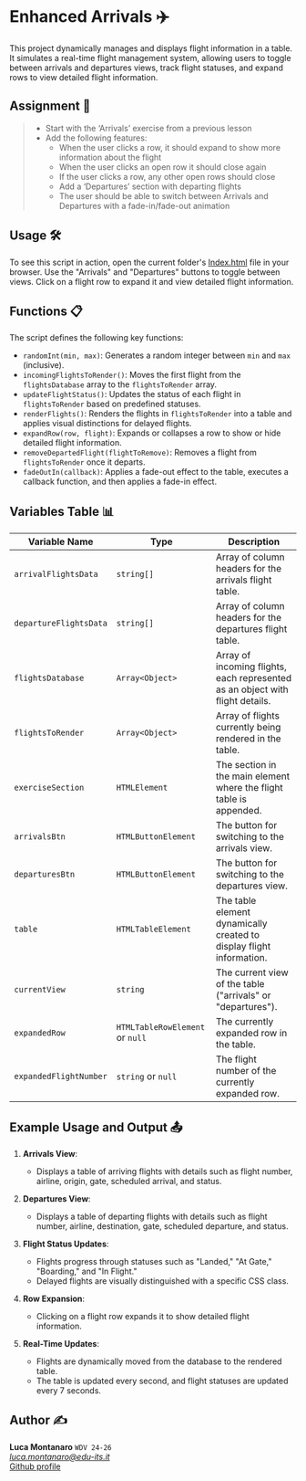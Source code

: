# Enhanced Arrivals ✈️

This project dynamically manages and displays flight information in a table. It simulates a real-time flight management system, allowing users to toggle between arrivals and departures views, track flight statuses, and expand rows to view detailed flight information.

## Assignment 📝

> - Start with the ‘Arrivals’ exercise from a previous lesson
> - Add the following features:
>   - When the user clicks a row, it should expand to show more information about the flight
>   - When the user clicks an open row it should close again
>   - If the user clicks a row, any other open rows should close
>   - Add a ‘Departures’ section with departing flights
>   - The user should be able to switch between Arrivals and Departures with a fade-in/fade-out
animation

## Usage 🛠️

To see this script in action, open the current folder's [Index.html](./index.html) file in your browser. Use the "Arrivals" and "Departures" buttons to toggle between views. Click on a flight row to expand it and view detailed flight information.

## Functions 📋

The script defines the following key functions:

- `randomInt(min, max)`: Generates a random integer between `min` and `max` (inclusive).
- `incomingFlightsToRender()`: Moves the first flight from the `flightsDatabase` array to the `flightsToRender` array.
- `updateFlightStatus()`: Updates the status of each flight in `flightsToRender` based on predefined statuses.
- `renderFlights()`: Renders the flights in `flightsToRender` into a table and applies visual distinctions for delayed flights.
- `expandRow(row, flight)`: Expands or collapses a row to show or hide detailed flight information.
- `removeDepartedFlight(flightToRemove)`: Removes a flight from `flightsToRender` once it departs.
- `fadeOutIn(callback)`: Applies a fade-out effect to the table, executes a callback function, and then applies a fade-in effect.

## Variables Table 📊

| Variable Name         | Type               | Description                                                                 |
|-----------------------|--------------------|-----------------------------------------------------------------------------|
| `arrivalFlightsData`  | `string[]`         | Array of column headers for the arrivals flight table.                     |
| `departureFlightsData`| `string[]`         | Array of column headers for the departures flight table.                   |
| `flightsDatabase`     | `Array<Object>`    | Array of incoming flights, each represented as an object with flight details. |
| `flightsToRender`     | `Array<Object>`    | Array of flights currently being rendered in the table.                    |
| `exerciseSection`     | `HTMLElement`      | The section in the main element where the flight table is appended.        |
| `arrivalsBtn`         | `HTMLButtonElement`| The button for switching to the arrivals view.                             |
| `departuresBtn`       | `HTMLButtonElement`| The button for switching to the departures view.                           |
| `table`               | `HTMLTableElement` | The table element dynamically created to display flight information.       |
| `currentView`         | `string`           | The current view of the table ("arrivals" or "departures").                |
| `expandedRow`         | `HTMLTableRowElement` or `null` | The currently expanded row in the table.                                  |
| `expandedFlightNumber`| `string` or `null`    | The flight number of the currently expanded row.                           |

## Example Usage and Output 📤

1. **Arrivals View**:
   - Displays a table of arriving flights with details such as flight number, airline, origin, gate, scheduled arrival, and status.

2. **Departures View**:
   - Displays a table of departing flights with details such as flight number, airline, destination, gate, scheduled departure, and status.

3. **Flight Status Updates**:
   - Flights progress through statuses such as "Landed," "At Gate," "Boarding," and "In Flight."
   - Delayed flights are visually distinguished with a specific CSS class.

4. **Row Expansion**:
   - Clicking on a flight row expands it to show detailed flight information.

5. **Real-Time Updates**:
   - Flights are dynamically moved from the database to the rendered table.
   - The table is updated every second, and flight statuses are updated every 7 seconds.

## Author ✍️

**Luca Montanaro** `WDV 24-26`  
*luca.montanaro@edu-its.it*  
[Github profile](https://github.com/LucaM0nt)